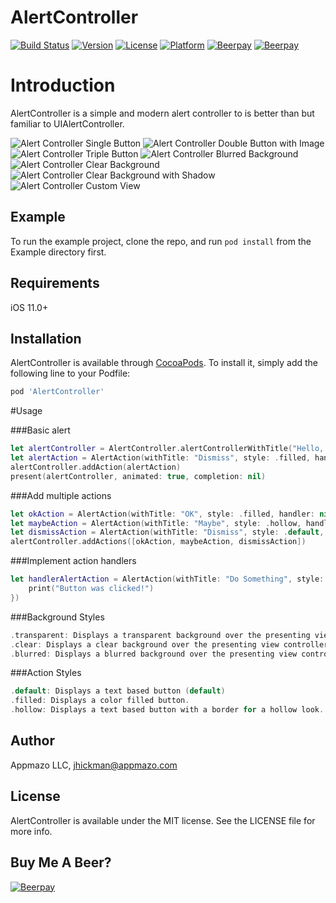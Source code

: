 # AlertController

[![Build Status](https://travis-ci.com/Appmazo/AlertController.svg?style=flat)](https://travis-ci.com/Appmazo/AlertController)
[![Version](https://img.shields.io/cocoapods/v/AlertController.svg?style=flat)](http://cocoapods.org/pods/AlertController.svg)
[![License](https://img.shields.io/cocoapods/l/AlertController.svg?style=flat)](http://cocoapods.org/pods/AlertController.svg)
[![Platform](https://img.shields.io/cocoapods/p/AlertController.svg?style=flat)](http://cocoapods.org/pods/AlertController.svg)
[![Beerpay](https://beerpay.io/Appmazo/AlertController/badge.svg)](https://beerpay.io/Appmazo/AlertController)
[![Beerpay](https://beerpay.io/Appmazo/AlertController/make-wish.svg?style=flat-square)](https://beerpay.io/Appmazo/AlertController?focus=wish)

# Introduction

AlertController is a simple and modern alert controller to is better than but familiar to UIAlertController.

![Alert Controller Single Button](./Screenshots/single-button.png)
![Alert Controller Double Button with Image](./Screenshots/double-button-with-image.png)
![Alert Controller Triple Button](./Screenshots/triple-button.png)
![Alert Controller Blurred Background](./Screenshots/blurred-background.png)
![Alert Controller Clear Background](./Screenshots/clear-background.png)
![Alert Controller Clear Background with Shadow](./Screenshots/clear-background-with-shadow.png)
![Alert Controller Custom View](./Screenshots/custom-view.png)


## Example

To run the example project, clone the repo, and run `pod install` from the Example directory first.

## Requirements

iOS 11.0+

## Installation

AlertController is available through [CocoaPods](https://cocoapods.org). To install
it, simply add the following line to your Podfile:

```ruby
pod 'AlertController'
```

#Usage

###Basic alert

```swift
let alertController = AlertController.alertControllerWithTitle("Hello, World!", message: "This Is An Alert Controller!")
let alertAction = AlertAction(withTitle: "Dismiss", style: .filled, handler: nil)
alertController.addAction(alertAction)
present(alertController, animated: true, completion: nil)
```

###Add multiple actions

```swift
let okAction = AlertAction(withTitle: "OK", style: .filled, handler: nil)
let maybeAction = AlertAction(withTitle: "Maybe", style: .hollow, handler: nil)
let dismissAction = AlertAction(withTitle: "Dismiss", style: .default, handler: nil)
alertController.addActions([okAction, maybeAction, dismissAction])
```

###Implement action handlers

```swift
let handlerAlertAction = AlertAction(withTitle: "Do Something", style: .filled, handler: { (alertAction) in
	print("Button was clicked!")
})
```

###Background Styles

```swift
.transparent: Displays a transparent background over the presenting view controller (default)
.clear: Displays a clear background over the presenting view controller.
.blurred: Displays a blurred background over the presenting view controller.
```

###Action Styles
```swift
.default: Displays a text based button (default)
.filled: Displays a color filled button.
.hollow: Displays a text based button with a border for a hollow look.
```

## Author

Appmazo LLC, jhickman@appmazo.com

## License

AlertController is available under the MIT license. See the LICENSE file for more info.

## Buy Me A Beer?
[![Beerpay](https://beerpay.io/Appmazo/AlertController/badge.svg)](https://beerpay.io/Appmazo/AlertController)